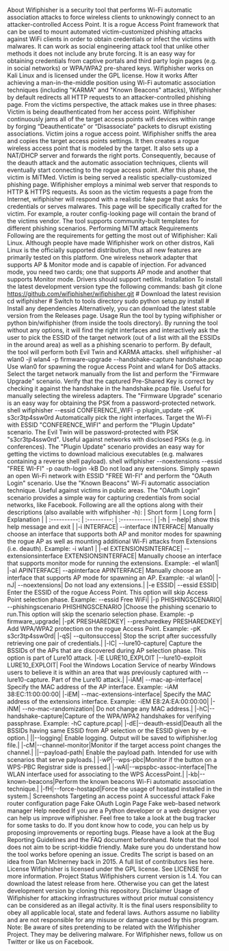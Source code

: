 About Wifiphisher is a security tool that performs Wi-Fi automatic association attacks to force wireless clients to unknowingly connect to an attacker-controlled Access Point. It is a rogue Access Point framework that can be used to mount automated victim-customized phishing attacks against WiFi clients in order to obtain credentials or infect the victims with malwares. It can work as social engineering attack tool that unlike other methods it does not include any brute forcing. It is an easy way for obtaining credentials from captive portals and third party login pages (e.g. in social networks) or WPA/WPA2 pre-shared keys. Wifiphisher works on Kali Linux and is licensed under the GPL license. How it works After achieving a man-in-the-middle position using Wi-Fi automatic association techniques (including "KARMA" and "Known Beacons" attacks), Wifiphisher by default redirects all HTTP requests to an attacker-controlled phishing page. From the victims perspective, the attack makes use in three phases: Victim is being deauthenticated from her access point. Wifiphisher continuously jams all of the target access points wifi devices within range by forging “Deauthenticate” or “Disassociate” packets to disrupt existing associations. Victim joins a rogue access point. Wifiphisher sniffs the area and copies the target access points settings. It then creates a rogue wireless access point that is modeled by the target. It also sets up a NAT/DHCP server and forwards the right ports. Consequently, because of the deauth attack and the automatic association techniques, clients will eventually start connecting to the rogue access point. After this phase, the victim is MiTMed. Victim is being served a realistic specially-customized phishing page. Wifiphisher employs a minimal web server that responds to HTTP & HTTPS requests. As soon as the victim requests a page from the Internet, wifiphisher will respond with a realistic fake page that asks for credentials or serves malwares. This page will be specifically crafted for the victim. For example, a router config-looking page will contain the brand of the victims vendor. The tool supports community-built templates for different phishing scenarios. Performing MiTM attack Requirements Following are the requirements for getting the most out of Wifiphisher: Kali Linux. Although people have made Wifiphisher work on other distros, Kali Linux is the officially supported distribution, thus all new features are primarily tested on this platform. One wireless network adapter that supports AP & Monitor mode and is capable of injection. For advanced mode, you need two cards; one that supports AP mode and another that supports Monitor mode. Drivers should support netlink. Installation To install the latest development version type the following commands: bash git clone https://github.com/wifiphisher/wifiphisher.git # Download the latest revision cd wifiphisher # Switch to tools directory sudo python setup.py install # Install any dependencies Alternatively, you can download the latest stable version from the Releases page. Usage Run the tool by typing wifiphisher or python bin/wifiphisher (from inside the tools directory). By running the tool without any options, it will find the right interfaces and interactively ask the user to pick the ESSID of the target network (out of a list with all the ESSIDs in the around area) as well as a phishing scenario to perform. By default, the tool will perform both Evil Twin and KARMA attacks. shell wifiphisher -aI wlan0 -jI wlan4 -p firmware-upgrade --handshake-capture handshake.pcap Use wlan0 for spawning the rogue Access Point and wlan4 for DoS attacks. Select the target network manually from the list and perform the "Firmware Upgrade" scenario. Verify that the captured Pre-Shared Key is correct by checking it against the handshake in the handshake.pcap file. Useful for manually selecting the wireless adapters. The "Firmware Upgrade" scenario is an easy way for obtaining the PSK from a password-protected network. shell wifiphisher --essid CONFERENCE_WIFI -p plugin_update -pK s3cr3tp4ssw0rd Automatically pick the right interfaces. Target the Wi-Fi with ESSID "CONFERENCE_WIFI" and perform the "Plugin Update" scenario. The Evil Twin will be password-protected with PSK "s3cr3tp4ssw0rd". Useful against networks with disclosed PSKs (e.g. in conferences). The "Plugin Update" scenario provides an easy way for getting the victims to download malicious executables (e.g. malwares containing a reverse shell payload). shell wifiphisher --noextensions --essid "FREE WI-FI" -p oauth-login -kB Do not load any extensions. Simply spawn an open Wi-Fi network with ESSID "FREE WI-FI" and perform the "OAuth Login" scenario. Use the "Known Beacons" Wi-Fi automatic association technique. Useful against victims in public areas. The "OAuth Login" scenario provides a simple way for capturing credentials from social networks, like Facebook. Following are all the options along with their descriptions (also available with wifiphisher -h): | Short form | Long form | Explanation | | :----------: | :---------: | :-----------: | |-h | --help| show this help message and exit | |-i INTERFACE| --interface INTERFACE| Manually choose an interface that supports both AP and monitor modes for spawning the rogue AP as well as mounting additional Wi-Fi attacks from Extensions (i.e. deauth). Example: -i wlan1 | |-eI EXTENSIONSINTERFACE| --extensionsinterface EXTENSIONSINTERFACE| Manually choose an interface that supports monitor mode for running the extensions. Example: -eI wlan1| |-aI APINTERFACE| --apinterface APINTERFACE| Manually choose an interface that supports AP mode for spawning an AP. Example: -aI wlan0| |-nJ| --noextensions| Do not load any extensions.| |-e ESSID| --essid ESSID| Enter the ESSID of the rogue Access Point. This option will skip Access Point selection phase. Example: --essid Free WiFi| |-p PHISHINGSCENARIO| --phishingscenario PHISHINGSCENARIO |Choose the phishing scenario to run.This option will skip the scenario selection phase. Example: -p firmware_upgrade| |-pK PRESHAREDKEY| --presharedkey PRESHAREDKEY| Add WPA/WPA2 protection on the rogue Access Point. Example: -pK s3cr3tp4ssw0rd| |-qS| --quitonsuccess| Stop the script after successfully retrieving one pair of credentials.| |-lC| --lure10-capture| Capture the BSSIDs of the APs that are discovered during AP selection phase. This option is part of Lure10 attack. |-lE LURE10_EXPLOIT |--lure10-exploit LURE10_EXPLOIT| Fool the Windows Location Service of nearby Windows users to believe it is within an area that was previously captured with --lure10-capture. Part of the Lure10 attack.| |-iAM| --mac-ap-interface| Specify the MAC address of the AP interface. Example: -iAM 38:EC:11:00:00:00| |-iEM| --mac-extensions-interface| Specify the MAC address of the extensions interface. Example: -iEM E8:2A:EA:00:00:00| |-iNM| --no-mac-randomization| Do not change any MAC address.| |-hC|--handshake-capture|Capture of the WPA/WPA2 handshakes for verifying passphrase. Example: -hC capture.pcap| |-dE|--deauth-essid|Deauth all the BSSIDs having same ESSID from AP selection or the ESSID given by -e option.| ||--logging| Enable logging. Output will be saved to wifiphisher.log file.| |-cM|--channel-monitor|Monitor if the target access point changes the channel.| ||--payload-path| Enable the payload path. Intended for use with scenarios that serve payloads.| |-wP|--wps-pbc|Monitor if the button on a WPS-PBC Registrar side is pressed.| |-wAI|--wpspbc-assoc-interface|The WLAN interface used for associating to the WPS AccessPoint.| |-kb|--known-beacons|Perform the known beacons Wi-Fi automatic association technique.| |-fH|--force-hostapd|Force the usage of hostapd installed in the system.| Screenshots Targeting an access point A successful attack Fake router configuration page Fake OAuth Login Page Fake web-based network manager Help needed If you are a Python developer or a web designer you can help us improve wifiphisher. Feel free to take a look at the bug tracker for some tasks to do. If you dont know how to code, you can help us by proposing improvements or reporting bugs. Please have a look at the Bug Reporting Guidelines and the FAQ document beforehand. Note that the tool does not aim to be script-kiddie friendly. Make sure you do understand how the tool works before opening an issue. Credits The script is based on an idea from Dan McInerney back in 2015. A full list of contributors lies here. License Wifiphisher is licensed under the GPL license. See LICENSE for more information. Project Status Wifiphishers current version is 1.4. You can download the latest release from here. Otherwise you can get the latest development version by cloning this repository. Disclaimer Usage of Wifiphisher for attacking infrastructures without prior mutual consistency can be considered as an illegal activity. It is the final users responsibility to obey all applicable local, state and federal laws. Authors assume no liability and are not responsible for any misuse or damage caused by this program. Note: Be aware of sites pretending to be related with the Wifiphisher Project. They may be delivering malware. For Wifiphisher news, follow us on Twitter or like us on Facebook.